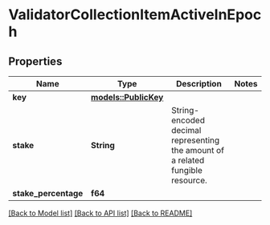 # ValidatorCollectionItemActiveInEpoch

## Properties

Name | Type | Description | Notes
------------ | ------------- | ------------- | -------------
**key** | [**models::PublicKey**](PublicKey.md) |  | 
**stake** | **String** | String-encoded decimal representing the amount of a related fungible resource. | 
**stake_percentage** | **f64** |  | 

[[Back to Model list]](../README.md#documentation-for-models) [[Back to API list]](../README.md#documentation-for-api-endpoints) [[Back to README]](../README.md)


